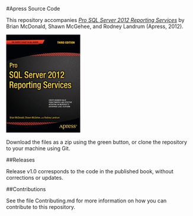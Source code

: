 #Apress Source Code

This repository accompanies [*Pro SQL Server 2012 Reporting Services*](http://www.apress.com/9781430238102) by Brian McDonald, Shawn McGehee, and Rodney Landrum (Apress, 2012).

![Cover image](9781430238102.jpg)

Download the files as a zip using the green button, or clone the repository to your machine using Git.

##Releases

Release v1.0 corresponds to the code in the published book, without corrections or updates.

##Contributions

See the file Contributing.md for more information on how you can contribute to this repository.
